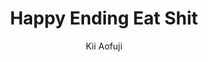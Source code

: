 --- 
slug: "happy-ending-eat-shit"
title: "Happy Ending Eat Shit"
publishdate: "2018-12-25"
src: "https://365manga.net/manga/happy-ending-eat-shit"
author: "Kii Aofuji"
image: "https://data.365manga.net/images/thumbnails/32672-happy-ending-eat-shit.jpg"
tags: ["Action","Adult","Comedy","Romance"]
chapters: ["Chapter 1"]
chapterlinks: ["https://365manga.net/happy-ending-eat-shit/chapter-1.html"]
description: "When Ume was five years old, he fell in love at first sight with his next-door neighbor, Hara-chan. From then on, 20 years has passed, and Ume has found himself becoming a sex friend of his unrequited love. However, Hara-chan’s actions and feelings towards Ume have slowly become even more confusing??"
---